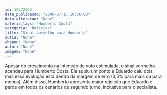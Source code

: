 ```yaml
---
id: 12372363
data_publicacao: "2006-07-15 10:36:00"
data_alteracao: "None"
materia_tags: "Humberto Costa"
categoria: "Notícias"
title: "Sinal vermelho para Humberto"
sutia: "None"
chapeu: "None"
autor: "None"
imagem: "None"
---
```

<p><P>Apesar do crescimento na intenção de voto estimulada, o sinal vermelho acendeu para Humberto Costa. Ele subiu um ponto e Eduardo caiu dois, mas essa evolução está dentro da margem de erro (3,5% para mais ou para menos). Além disso, Humberto apresenta maior rejeição que Eduardo e perde em todos os cenários de segundo turno, inclusive para o socialista.<BR></P> </p>
